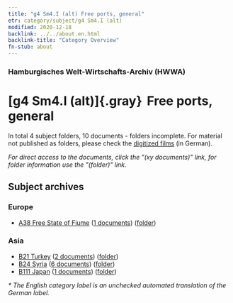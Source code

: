```yaml
---
title: "g4 Sm4.I (alt) Free ports, general"
etr: category/subject/g4 Sm4.I (alt)
modified: 2020-12-18
backlink: ../../about.en.html
backlink-title: "Category Overview"
fn-stub: about
---
```


### Hamburgisches Welt-Wirtschafts-Archiv (HWWA)
# [g4 Sm4.I (alt)]{.gray}&#8201; Free ports, general&#160; 





In total 4 subject folders, 10 documents - folders incomplete.
For material not published as folders, please check the [digitized films](/film/h1_sh) (in German).

_For direct access to the documents, click the "(xy documents)" link, for folder information use the "(folder)" link._

## Subject archives



### Europe

- [A38 Free State of Fiume](../../../geo/about.en.html#A38) (<a href="https://dfg-viewer.de/show/?tx_dlf[id]=https://pm20.zbw.eu/mets/sh/1410xx/141014/1444xx/144484/public.mets.en.xml" target="_blank">1 documents</a>) ([folder](http://purl.org/pressemappe20/folder/sh/141014,144484))

### Asia

- [B21 Turkey](../../../geo/about.en.html#B21) (<a href="https://dfg-viewer.de/show/?tx_dlf[id]=https://pm20.zbw.eu/mets/sh/1411xx/141111/1444xx/144484/public.mets.en.xml" target="_blank">2 documents</a>) ([folder](http://purl.org/pressemappe20/folder/sh/141111,144484))
- [B24 Syria](../../../geo/about.en.html#B24) (<a href="https://dfg-viewer.de/show/?tx_dlf[id]=https://pm20.zbw.eu/mets/sh/1411xx/141114/1444xx/144484/public.mets.en.xml" target="_blank">6 documents</a>) ([folder](http://purl.org/pressemappe20/folder/sh/141114,144484))
- [B111 Japan](../../../geo/about.en.html#B111) (<a href="https://dfg-viewer.de/show/?tx_dlf[id]=https://pm20.zbw.eu/mets/sh/1412xx/141272/1444xx/144484/public.mets.en.xml" target="_blank">1 documents</a>) ([folder](http://purl.org/pressemappe20/folder/sh/141272,144484))


_* The English category label is an unchecked automated translation of the German label._

